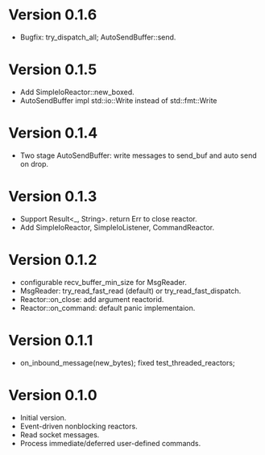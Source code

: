 # Version 0.1.6
- Bugfix: try_dispatch_all; AutoSendBuffer::send.

# Version 0.1.5
- Add SimpleIoReactor::new_boxed.
- AutoSendBuffer impl std::io::Write instead of std::fmt::Write

# Version 0.1.4
- Two stage AutoSendBuffer: write messages to send_buf and auto send on drop.

# Version 0.1.3
- Support Result<_, String>. return Err to close reactor.
- Add SimpleIoReactor, SimpleIoListener, CommandReactor.

# Version 0.1.2
- configurable recv_buffer_min_size for MsgReader.
- MsgReader: try_read_fast_read (default) or try_read_fast_dispatch.
- Reactor::on_close: add argument reactorid.
- Reactor::on_command: default panic implementaion.

# Version 0.1.1
- on_inbound_message(new_bytes); fixed test_threaded_reactors;

# Version 0.1.0
- Initial version.
- Event-driven nonblocking reactors.
- Read socket messages.
- Process immediate/deferred user-defined commands.
